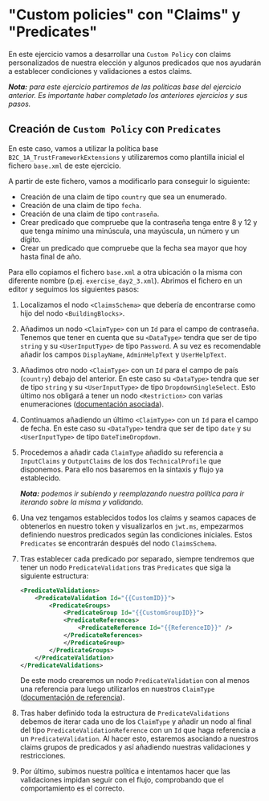 # "Custom policies" con "Claims" y "Predicates"

En este ejercicio vamos a desarrollar una `Custom Policy` con claims personalizados de nuestra elección y algunos predicados que
nos ayudarán a establecer condiciones y validaciones a estos claims.

_**Nota:** para este ejercicio partiremos de las politicas base del ejercicio anterior. Es importante haber completado los anteriores ejercicios y sus pasos._

## Creación de `Custom Policy` con `Predicates`

En este caso, vamos a utilizar la política base `B2C_1A_TrustFrameworkExtensions` y utilizaremos como plantilla inicial el fichero
`base.xml` de este ejercicio.

A partir de este fichero, vamos a modificarlo para conseguir lo siguiente:
- Creación de una claim de tipo `country` que sea un enumerado.
- Creación de una claim de tipo `fecha`.
- Creación de una claim de tipo `contraseña`.
- Crear predicado que compruebe que la contraseña tenga entre 8 y 12 y que tenga mínimo una minúscula, una mayúscula, un número y un dígito.
- Crear un predicado que compruebe que la fecha sea mayor que hoy hasta final de año.


Para ello copiamos el fichero `base.xml` a otra ubicación o la misma con diferente nombre (p.ej. `exercise_day2_3.xml`).
Abrimos el fichero en un editor y seguimos los siguientes pasos:
1. Localizamos el nodo `<ClaimsSchema>` que debería de encontrarse como hijo del nodo `<BuildingBlocks>`.

2. Añadimos un nodo `<ClaimType>` con un `Id` para el campo de contraseña.
Tenemos que tener en cuenta que su `<DataType>` tendra que ser de tipo `string` y su `<UserInputType>` de tipo `Password`. A su vez es recomendable añadir los campos `DisplayName`, `AdminHelpText` y `UserHelpText`.

3. Añadimos otro nodo `<ClaimType>` con un `Id` para el campo de país (`country`) debajo del anterior. En este caso su `<DataType>` tendra que ser de tipo `string` y su `<UserInputType>` de tipo `DropdownSingleSelect`. Esto último nos obligará a tener un nodo `<Restriction>` con varias enumeraciones ([documentación asociada](https://learn.microsoft.com/en-us/azure/active-directory-b2c/claimsschema#enumeration)).

4. Continuamos añadiendo un último `<ClaimType>` con un `Id` para el campo de fecha. En este caso su `<DataType>` tendra que ser de tipo `date` y su `<UserInputType>` de tipo `DateTimeDropdown`.

5. Procedemos a añadir cada `ClaimType` añadido su referencia a `InputClaims` y `OutputClaims` de los dos `TechnicalProfile` que disponemos. Para ello nos basaremos en la sintaxis y flujo ya establecido.

    _**Nota:** podemos ir subiendo y reemplazando nuestra política para ir iterando sobre la misma y validando._

6. Una vez tengamos establecidos todos los claims y seamos capaces de obtenerlos en nuestro token y visualizarlos en `jwt.ms`, empezarmos definiendo nuestros predicados según las condiciones iniciales. Estos `Predicates` se encontrarán después del nodo `ClaimsSchema`.

7. Tras establecer cada predicado por separado, siempre tendremos que tener un nodo `PredicateValidations` tras `Predicates` que siga la siguiente estructura:

    ```xml
    <PredicateValidations>
        <PredicateValidation Id="{{CustomID}}">
            <PredicateGroups>
                <PredicateGroup Id="{{CustomGroupID}}">
                <PredicateReferences>
                    <PredicateReference Id="{{ReferenceID}}" />
                </PredicateReferences>
                </PredicateGroup>
            </PredicateGroups>
        </PredicateValidation>
    </PredicateValidations>
    ```
    De este modo crearemos un nodo `PredicateValidation` con al menos una referencia para luego utilizarlos en nuestros `ClaimType` ([documentación de referencia](https://learn.microsoft.com/en-us/azure/active-directory-b2c/predicates)).

8. Tras haber definido toda la estructura de `PredicateValidations` debemos de iterar cada uno de los `ClaimType` y añadir un nodo al final del tipo `PredicateValidationReference` con un `Id` que haga referencia a un `PredicateValidation`. Al hacer esto, estaremos asociando a nuestros claims grupos de predicados y así añadiendo nuestras validaciones y restricciones.

9. Por último, subimos nuestra política e intentamos hacer que las validaciones impidan seguir con el flujo, comprobando que el comportamiento es el correcto.
